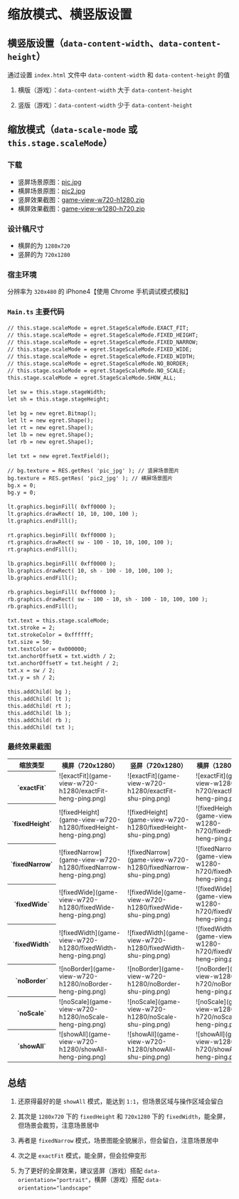 # 缩放模式、横竖版设置

## 横竖版设置（`data-content-width`、`data-content-height`）

通过设置 `index.html` 文件中 `data-content-width` 和 `data-content-height` 的值

1. 横版（游戏）：`data-content-width` 大于 `data-content-height`

1. 竖版（游戏）：`data-content-width` 少于 `data-content-height`

## 缩放模式（`data-scale-mode` 或 `this.stage.scaleMode`）

### 下载

* 竖屏场景原图：[pic.jpg](download/pic.jpg)
* 横屏场景原图：[pic2.jpg](download/pic2.jpg)
* 竖屏效果截图：[game-view-w720-h1280.zip](download/game-view-w720-h1280.zip)
* 横屏效果截图：[game-view-w1280-h720.zip](download/game-view-w1280-h720.zip)

### 设计稿尺寸

* 横屏的为 `1280x720`
* 竖屏的为 `720x1280`

### 宿主环境

分辨率为 `320x480` 的 iPhone4【使用 Chrome 手机调试模式模拟】

### `Main.ts` 主要代码

```
// this.stage.scaleMode = egret.StageScaleMode.EXACT_FIT;
// this.stage.scaleMode = egret.StageScaleMode.FIXED_HEIGHT;
// this.stage.scaleMode = egret.StageScaleMode.FIXED_NARROW;
// this.stage.scaleMode = egret.StageScaleMode.FIXED_WIDE;
// this.stage.scaleMode = egret.StageScaleMode.FIXED_WIDTH;
// this.stage.scaleMode = egret.StageScaleMode.NO_BORDER;
// this.stage.scaleMode = egret.StageScaleMode.NO_SCALE;
this.stage.scaleMode = egret.StageScaleMode.SHOW_ALL;

let sw = this.stage.stageWidth;
let sh = this.stage.stageHeight;

let bg = new egret.Bitmap();
let lt = new egret.Shape();
let rt = new egret.Shape();
let lb = new egret.Shape();
let rb = new egret.Shape();

let txt = new egret.TextField();

// bg.texture = RES.getRes( 'pic_jpg' ); // 竖屏场景图片
bg.texture = RES.getRes( 'pic2_jpg' ); // 横屏场景图片
bg.x = 0;
bg.y = 0;

lt.graphics.beginFill( 0xff0000 );
lt.graphics.drawRect( 10, 10, 100, 100 );
lt.graphics.endFill();

rt.graphics.beginFill( 0xff0000 );
rt.graphics.drawRect( sw - 100 - 10, 10, 100, 100 );
rt.graphics.endFill();

lb.graphics.beginFill( 0xff0000 );
lb.graphics.drawRect( 10, sh - 100 - 10, 100, 100 );
lb.graphics.endFill();

rb.graphics.beginFill( 0xff0000 );
rb.graphics.drawRect( sw - 100 - 10, sh - 100 - 10, 100, 100 );
rb.graphics.endFill();

txt.text = this.stage.scaleMode;
txt.stroke = 2;
txt.strokeColor = 0xffffff;
txt.size = 50;
txt.textColor = 0x000000;
txt.anchorOffsetX = txt.width / 2;
txt.anchorOffsetY = txt.height / 2;
txt.x = sw / 2;
txt.y = sh / 2;

this.addChild( bg );
this.addChild( lt );
this.addChild( rt );
this.addChild( lb );
this.addChild( rb );
this.addChild( txt );
```

### 最终效果截图

<table>
	<tr>
		<th>缩放类型</th>
		<th>横屏（720x1280）</th>
		<th>竖屏（720x1280）</th>
		<th>横屏（1280x720）</th>
		<th>竖屏（1280x720）</th>
	</tr>
	<tr>
		<th>
			`exactFit`
		</th>
		<td>
			![exactFit](game-view-w720-h1280/exactFit-heng-ping.png)
		</td>
		<td>
			![exactFit](game-view-w720-h1280/exactFit-shu-ping.png)
		</td>
		<td>
			![exactFit](game-view-w1280-h720/exactFit-heng-ping.png)
		</td>
		<td>
			![exactFit](game-view-w1280-h720/exactFit-shu-ping.png)
		</td>
	</tr>
	<tr>
		<th>
			`fixedHeight`
		</th>
		<td>
			![fixedHeight](game-view-w720-h1280/fixedHeight-heng-ping.png)
		</td>
		<td>
			![fixedHeight](game-view-w720-h1280/fixedHeight-shu-ping.png)
		</td>
		<td>
			![fixedHeight](game-view-w1280-h720/fixedHeight-heng-ping.png)
		</td>
		<td>
			![fixedHeight](game-view-w1280-h720/fixedHeight-shu-ping.png)
		</td>
	</tr>
	<tr>
		<th>
			`fixedNarrow`
		</th>
		<td>
			![fixedNarrow](game-view-w720-h1280/fixedNarrow-heng-ping.png)
		</td>
		<td>
			![fixedNarrow](game-view-w720-h1280/fixedNarrow-shu-ping.png)
		</td>
		<td>
			![fixedNarrow](game-view-w1280-h720/fixedNarrow-heng-ping.png)
		</td>
		<td>
			![fixedNarrow](game-view-w1280-h720/fixedNarrow-shu-ping.png)
		</td>
	</tr>
	<tr>
		<th>
			`fixedWide`
		</th>
		<td>
			![fixedWide](game-view-w720-h1280/fixedWide-heng-ping.png)
		</td>
		<td>
			![fixedWide](game-view-w720-h1280/fixedWide-shu-ping.png)
		</td>
		<td>
			![fixedWide](game-view-w1280-h720/fixedWide-heng-ping.png)
		</td>
		<td>
			![fixedWide](game-view-w1280-h720/fixedWide-shu-ping.png)
		</td>
	</tr>
	<tr>
		<th>
			`fixedWidth`
		</th>
		<td>
			![fixedWidth](game-view-w720-h1280/fixedWidth-heng-ping.png)
		</td>
		<td>
			![fixedWidth](game-view-w720-h1280/fixedWidth-shu-ping.png)
		</td>
		<td>
			![fixedWidth](game-view-w1280-h720/fixedWidth-heng-ping.png)
		</td>
		<td>
			![fixedWidth](game-view-w1280-h720/fixedWidth-shu-ping.png)
		</td>
	</tr>
	<tr>
		<th>
			`noBorder`
		</th>
		<td>
			![noBorder](game-view-w720-h1280/noBorder-heng-ping.png)
		</td>
		<td>
			![noBorder](game-view-w720-h1280/noBorder-shu-ping.png)
		</td>
		<td>
			![noBorder](game-view-w1280-h720/noBorder-heng-ping.png)
		</td>
		<td>
			![noBorder](game-view-w1280-h720/noBorder-shu-ping.png)
		</td>
	</tr>
	<tr>
		<th>
			`noScale`
		</th>
		<td>
			![noScale](game-view-w720-h1280/noScale-heng-ping.png)
		</td>
		<td>
			![noScale](game-view-w720-h1280/noScale-shu-ping.png)
		</td>
		<td>
			![noScale](game-view-w1280-h720/noScale-heng-ping.png)
		</td>
		<td>
			![noScale](game-view-w1280-h720/noScale-shu-ping.png)
		</td>
	</tr>
	<tr>
		<th>
			`showAll`
		</th>
		<td>
			![showAll](game-view-w720-h1280/showAll-heng-ping.png)
		</td>
		<td>
			![showAll](game-view-w720-h1280/showAll-shu-ping.png)
		</td>
		<td>
			![showAll](game-view-w1280-h720/showAll-heng-ping.png)
		</td>
		<td>
			![showAll](game-view-w1280-h720/showAll-shu-ping.png)
		</td>
	</tr>
</table>

## 总结

1. 还原得最好的是 `showAll` 模式，能达到 `1:1`，但场景区域与操作区域会留白

1. 其次是 `1280x720` 下的 `fixedHeight` 和 `720x1280` 下的 `fixedWidth`，能全屏，但场景会裁剪，注意场景居中

1. 再者是 `fixedNarrow` 模式，场景图能全貌展示，但会留白，注意场景居中

1. 次之是 `exactFit` 模式，能全屏，但会拉伸变形

1. 为了更好的全屏效果，建议竖屏（游戏）搭配 `data-orientation="portrait"`，横屏（游戏）搭配 `data-orientation="landscape"`
